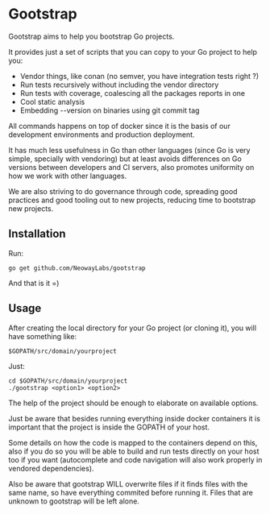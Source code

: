# Gootstrap

Gootstrap aims to help you bootstrap Go projects.

It provides just a set of scripts that you can copy
to your Go project to help you:

* Vendor things, like conan (no semver, you have integration tests right ?)
* Run tests recursively without including the vendor directory
* Run tests with coverage, coalescing all the packages reports in one
* Cool static analysis
* Embedding --version on binaries using git commit tag

All commands happens on top of docker since it
is the basis of our development environments and production deployment.

It has much less usefulness in Go than other languages (since Go is very
simple, specially with vendoring) but at least avoids differences on Go
versions between developers and CI servers, also promotes uniformity on how
we work with other languages.

We are also striving to do governance through code, spreading
good practices and good tooling out to new projects, reducing time
to bootstrap new projects.

## Installation

Run:

```
go get github.com/NeowayLabs/gootstrap
```

And that is it =)

## Usage

After creating the local directory for your Go project
(or cloning it), you will have something like:

```
$GOPATH/src/domain/yourproject
```

Just:

```
cd $GOPATH/src/domain/yourproject
./gootstrap <option1> <option2>
```

The help of the project should be enough to elaborate
on available options.

Just be aware that besides running everything inside docker
containers it is important that the project is inside the
GOPATH of your host.

Some details on how the code is mapped to the containers
depend on this, also if you do so you will be able
to build and run tests directly on your host too if
you want (autocomplete and code navigation will also
work properly in vendored dependencies).

Also be aware that gootstrap WILL overwrite files if it
finds files with the same name, so have everything commited before
running it. Files that are unknown to gootstrap will be left alone.
